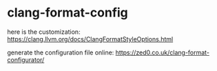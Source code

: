 # clang-format-config

here is the customization:
 https://clang.llvm.org/docs/ClangFormatStyleOptions.html
 
 
 generate the configuration file online:
 https://zed0.co.uk/clang-format-configurator/
